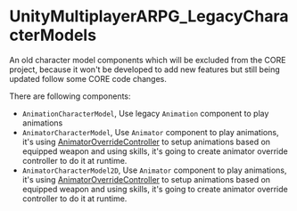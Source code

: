 # UnityMultiplayerARPG_LegacyCharacterModels
An old character model components which will be excluded from the CORE project, because it won't be developed to add new features but still being updated follow some CORE code changes.

There are following components:
- `AnimationCharacterModel`, Use legacy `Animation` component to play animations
- `AnimatorCharacterModel`, Use `Animator` component to play animations, it's using [AnimatorOverrideController](https://docs.unity3d.com/ScriptReference/AnimatorOverrideController.html) to setup animations based on equipped weapon and using skills, it's going to create animator override controller to do it at runtime.
- `AnimatorCharacterModel2D`, Use `Animator` component to play animations, it's using [AnimatorOverrideController](https://docs.unity3d.com/ScriptReference/AnimatorOverrideController.html) to setup animations based on equipped weapon and using skills, it's going to create animator override controller to do it at runtime.